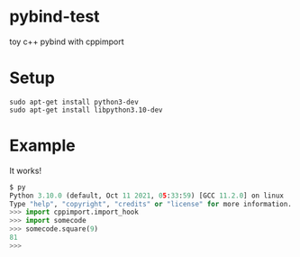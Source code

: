 # pybind-test
toy c++ pybind with cppimport


# Setup

```
sudo apt-get install python3-dev
sudo apt-get install libpython3.10-dev
```

# Example

It works!

```py
$ py
Python 3.10.0 (default, Oct 11 2021, 05:33:59) [GCC 11.2.0] on linux
Type "help", "copyright", "credits" or "license" for more information.
>>> import cppimport.import_hook
>>> import somecode
>>> somecode.square(9)
81
>>>
```
